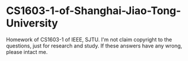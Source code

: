 # CS1603-1-of-Shanghai-Jiao-Tong-University
Homework of CS1603-1 of IEEE, SJTU.
I'm not claim copyright to the questions, just for research and study.
If these answers have any wrong, please intact me. 
